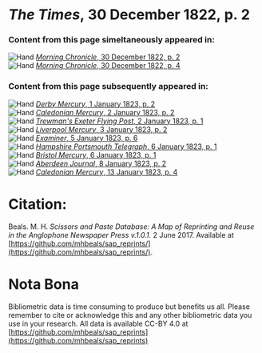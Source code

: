 # *The Times*, 30 December 1822, p. 2  
  
### Content from this page simeltaneously appeared in:  
![Hand](http://scissorsandpaste.net/wp-content/uploads/2017/06/smallhandpointer.png) [*Morning Chronicle*, 30 December 1822, p. 2](https://mhbeals.github.io/sap_html/Morning-Chronicle/Morning-Chronicle-30-December-1822-p-2)  
![Hand](http://scissorsandpaste.net/wp-content/uploads/2017/06/smallhandpointer.png) [*Morning Chronicle*, 30 December 1822, p. 4](https://mhbeals.github.io/sap_html/Morning-Chronicle/Morning-Chronicle-30-December-1822-p-4)  
  
### Content from this page subsequently appeared in:  
![Hand](http://scissorsandpaste.net/wp-content/uploads/2017/06/smallhandpointer.png) [*Derby Mercury*, 1 January 1823, p. 2](https://mhbeals.github.io/sap_html/Derby-Mercury/Derby-Mercury-1-January-1823-p-2)  
![Hand](http://scissorsandpaste.net/wp-content/uploads/2017/06/smallhandpointer.png) [*Caledonian Mercury*, 2 January 1823, p. 2](https://mhbeals.github.io/sap_html/Caledonian-Mercury/Caledonian-Mercury-2-January-1823-p-2)  
![Hand](http://scissorsandpaste.net/wp-content/uploads/2017/06/smallhandpointer.png) [*Trewman's Exeter Flying Post*, 2 January 1823, p. 1](https://mhbeals.github.io/sap_html/Trewman's-Exeter-Flying-Post/Trewman's-Exeter-Flying-Post-2-January-1823-p-1)  
![Hand](http://scissorsandpaste.net/wp-content/uploads/2017/06/smallhandpointer.png) [*Liverpool Mercury*, 3 January 1823, p. 2](https://mhbeals.github.io/sap_html/Liverpool-Mercury/Liverpool-Mercury-3-January-1823-p-2)  
![Hand](http://scissorsandpaste.net/wp-content/uploads/2017/06/smallhandpointer.png) [*Examiner*, 5 January 1823, p. 6](https://mhbeals.github.io/sap_html/Examiner/Examiner-5-January-1823-p-6)  
![Hand](http://scissorsandpaste.net/wp-content/uploads/2017/06/smallhandpointer.png) [*Hampshire Portsmouth Telegraph*, 6 January 1823, p. 1](https://mhbeals.github.io/sap_html/Hampshire-Portsmouth-Telegraph/Hampshire-Portsmouth-Telegraph-6-January-1823-p-1)  
![Hand](http://scissorsandpaste.net/wp-content/uploads/2017/06/smallhandpointer.png) [*Bristol Mercury*, 6 January 1823, p. 1](https://mhbeals.github.io/sap_html/Bristol-Mercury/Bristol-Mercury-6-January-1823-p-1)  
![Hand](http://scissorsandpaste.net/wp-content/uploads/2017/06/smallhandpointer.png) [*Aberdeen Journal*, 8 January 1823, p. 2](https://mhbeals.github.io/sap_html/Aberdeen-Journal/Aberdeen-Journal-8-January-1823-p-2)  
![Hand](http://scissorsandpaste.net/wp-content/uploads/2017/06/smallhandpointer.png) [*Caledonian Mercury*, 13 January 1823, p. 4](https://mhbeals.github.io/sap_html/Caledonian-Mercury/Caledonian-Mercury-13-January-1823-p-4)  


# Citation: 

Beals. M. H. *Scissors and Paste Database: A Map of Reprinting and Reuse in the Anglophone Newspaper Press v.1.0.1.* 2 June 2017. Available at [https://github.com/mhbeals/sap_reprints/](https://github.com/mhbeals/sap_reprints/). 

# Nota Bona

Bibliometric data is time consuming to produce but benefits us all. Please remember to cite or acknowledge this and any other bibliometric data you use in your research. All data is available CC-BY 4.0 at [https://github.com/mhbeals/sap_reprints](https://github.com/mhbeals/sap_reprints)